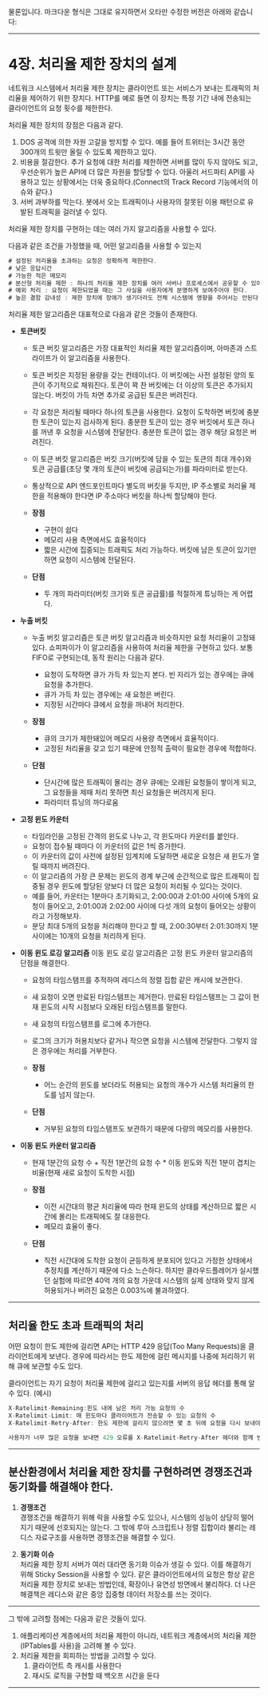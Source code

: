 물론입니다. 마크다운 형식은 그대로 유지하면서 오타만 수정한 버전은 아래와 같습니다:

---

# 4장. 처리율 제한 장치의 설계

네트워크 시스템에서 처리율 제한 장치는 클라이언트 또는 서비스가 보내는 트래픽의 처리율을 제어하기 위한 장치다. HTTP를 예로 들면 이 장치는 특정 기간 내에 전송되는 클라이언트의 요청 횟수를 제한한다.

처리율 제한 장치의 장점은 다음과 같다.

1. DOS 공격에 의한 자원 고갈을 방지할 수 있다. 예를 들어 트위터는 3시간 동안 300개의 트윗만 올릴 수 있도록 제한하고 있다.
2. 비용을 절감한다. 추가 요청에 대한 처리를 제한하면 서버를 많이 두지 않아도 되고, 우선순위가 높은 API에 더 많은 자원을 할당할 수 있다. 아울러 서드파티 API를 사용하고 있는 상황에서는 더욱 중요하다.(Connect의 Track Record 기능에서의 이슈와 같다.)
3. 서버 과부하를 막는다. 봇에서 오는 트래픽이나 사용자의 잘못된 이용 패턴으로 유발된 트래픽을 걸러낼 수 있다.

처리율 제한 장치를 구현하는 데는 여러 가지 알고리즘을 사용할 수 있다.

다음과 같은 조건을 가정했을 때, 어떤 알고리즘을 사용할 수 있는지

```jsx
# 설정된 처리율을 초과하는 요청은 정확하게 제한한다.
# 낮은 응답시간
# 가능한 적은 메모리
# 분산형 처리율 제한 : 하나의 처리율 제한 장치를 여러 서버나 프로세스에서 공유할 수 있어야 한다.
# 예외 처리 : 요청이 제한되었을 때는 그 사실을 사용자에게 분명하게 보여주어야 한다.
# 높은 결함 감내성 : 제한 장치에 장애가 생기더라도 전체 시스템에 영향을 주어서는 안된다.
```

처리율 제한 알고리즘은 대표적으로 다음과 같은 것들이 존재한다.

* **토큰버킷**

  * 토큰 버킷 알고리즘은 가장 대표적인 처리율 제한 알고리즘이며, 아마존과 스트라이프가 이 알고리즘을 사용한다.
  * 토큰 버킷은 지정된 용량을 갖는 컨테이너다. 이 버킷에는 사전 설정된 양의 토큰이 주기적으로 채워진다. 토큰이 꽉 찬 버킷에는 더 이상의 토큰은 추가되지 않는다. 버킷이 가득 차면 추가로 공급된 토큰은 버려진다.
  * 각 요청은 처리될 때마다 하나의 토큰을 사용한다. 요청이 도착하면 버킷에 충분한 토큰이 있는지 검사하게 된다. 충분한 토큰이 있는 경우 버킷에서 토큰 하나를 꺼낸 후 요청을 시스템에 전달한다. 충분한 토큰이 없는 경우 해당 요청은 버려진다.
  * 이 토큰 버킷 알고리즘은 버킷 크기(버킷에 담을 수 있는 토큰의 최대 개수)와 토큰 공급률(초당 몇 개의 토큰이 버킷에 공급되는가)를 파라미터로 받는다.
  * 통상적으로 API 엔드포인트마다 별도의 버킷을 두지만, IP 주소별로 처리율 제한을 적용해야 한다면 IP 주소마다 버킷을 하나씩 할당해야 한다.
  * **장점**

    * 구현이 쉽다
    * 메모리 사용 측면에서도 효율적이다
    * 짧은 시간에 집중되는 트래픽도 처리 가능하다. 버킷에 남은 토큰이 있기만 하면 요청이 시스템에 전달된다.
  * **단점**

    * 두 개의 파라미터(버킷 크기와 토큰 공급률)를 적절하게 튜닝하는 게 어렵다.

* **누출 버킷**

  * 누출 버킷 알고리즘은 토큰 버킷 알고리즘과 비슷하지만 요청 처리율이 고정돼있다. 쇼피파이가 이 알고리즘을 사용하여 처리율 제한을 구현하고 있다. 보통 FIFO로 구현되는데, 동작 원리는 다음과 같다.

    * 요청이 도착하면 큐가 가득 차 있는지 본다. 빈 자리가 있는 경우에는 큐에 요청을 추가한다.
    * 큐가 가득 차 있는 경우에는 새 요청은 버린다.
    * 지정된 시간마다 큐에서 요청을 꺼내어 처리한다.
  * **장점**

    * 큐의 크기가 제한돼있어 메모리 사용량 측면에서 효율적이다.
    * 고정된 처리율을 갖고 있기 때문에 안정적 출력이 필요한 경우에 적합하다.
  * **단점**

    * 단시간에 많은 트래픽이 몰리는 경우 큐에는 오래된 요청들이 쌓이게 되고, 그 요청들을 제때 처리 못하면 최신 요청들은 버려지게 된다.
    * 파라미터 튜닝의 까다로움

* **고정 윈도 카운터**

  * 타임라인을 고정된 간격의 윈도로 나누고, 각 윈도마다 카운터를 붙인다.
  * 요청이 접수될 때마다 이 카운터의 값은 1씩 증가한다.
  * 이 카운터의 값이 사전에 설정된 임계치에 도달하면 새로운 요청은 새 윈도가 열릴 때까지 버려진다.
  * 이 알고리즘의 가장 큰 문제는 윈도의 경계 부근에 순간적으로 많은 트래픽이 집중될 경우 윈도에 할당된 양보다 더 많은 요청이 처리될 수 있다는 것이다.
  * 예를 들어, 카운터는 1분마다 초기화되고, 2:00:00과 2:01:00 사이에 5개의 요청이 들어오고, 2:01:00과 2:02:00 사이에 다섯 개의 요청이 들어오는 상황이라고 가정해보자.
  * 분당 최대 5개의 요청을 처리해야 한다고 할 때, 2:00:30부터 2:01:30까지 1분 사이에는 10개의 요청을 처리하게 된다.

* **이동 윈도 로깅 알고리즘**
  이동 윈도 로깅 알고리즘은 고정 윈도 카운터 알고리즘의 단점을 해결한다.

  * 요청의 타임스탬프를 추적하여 레디스의 정렬 집합 같은 캐시에 보관한다.
  * 새 요청이 오면 만료된 타임스탬프는 제거한다. 만료된 타임스탬프는 그 값이 현재 윈도의 시작 시점보다 오래된 타임스탬프를 말한다.
  * 새 요청의 타임스탬프를 로그에 추가한다.
  * 로그의 크기가 허용치보다 같거나 작으면 요청을 시스템에 전달한다. 그렇지 않은 경우에는 처리를 거부한다.
  * **장점**

    * 어느 순간의 윈도를 보더라도 허용되는 요청의 개수가 시스템 처리율의 한도를 넘지 않는다.
  * **단점**

    * 거부된 요청의 타임스탬프도 보관하기 때문에 다량의 메모리를 사용한다.

* **이동 윈도 카운터 알고리즘**

  * 현재 1분간의 요청 수 + 직전 1분간의 요청 수 \* 이동 윈도와 직전 1분이 겹치는 비율(현재 새로 요청이 도착한 시점)
  * **장점**

    * 이전 시간대의 평균 처리율에 따라 현재 윈도의 상태를 계산하므로 짧은 시간에 몰리는 트래픽에도 잘 대응한다.
    * 메모리 효율이 좋다.
  * **단점**

    * 직전 시간대에 도착한 요청이 균등하게 분포되어 있다고 가정한 상태에서 추정치를 계산하기 때문에 다소 느슨하다. 하지만 클라우드플레어가 실시했던 실험에 따르면 40억 개의 요청 가운데 시스템의 실제 상태와 맞지 않게 허용되거나 버려진 요청은 0.003%에 불과하였다.

---

## 처리율 한도 초과 트래픽의 처리

어떤 요청이 한도 제한에 걸리면 API는 HTTP 429 응답(Too Many Requests)을 클라이언트에게 보낸다. 경우에 따라서는 한도 제한에 걸린 메시지를 나중에 처리하기 위해 큐에 보관할 수도 있다.

클라이언트는 자기 요청이 처리율 제한에 걸리고 있는지를 서버의 응답 헤더를 통해 알 수 있다. (예시)

```jsx
X-Ratelimit-Remaining:윈도 내에 남은 처리 가능 요청의 수
X-Ratelimit-Limit: 매 윈도마다 클라이어트가 전송할 수 있는 요청의 수
X-Ratelimit-Retry-After: 한도 제한에 걸리지 않으려면 몇 초 뒤에 요청을 다시 보내야 하는지 알림.

사용자가 너무 많은 요청을 보내면 429 오류를 X-Ratelimit-Retry-After 헤더와 함께 반환하면 된다
```

---

## 분산환경에서 처리율 제한 장치를 구현하려면 경쟁조건과 동기화를 해결해야 한다.

1. **경쟁조건**  
    경쟁조건을 해결하기 위해 락을 사용할 수도 있으나, 시스템의 성능이 상당히 떨어지기 때문에 선호되지는 않는다. 그 밖에 루아 스크립트나 정렬 집합이라 불리는 레디스 자료구조를 사용하면 경쟁조건을 해결할 수 있다.

2. **동기화 이슈**  
    처리율 제한 장치 서버가 여러 대라면 동기화 이슈가 생길 수 있다. 이를 해결하기 위해 Sticky Session을 사용할 수 있다. 같은 클라이언트에서의 요청은 항상 같은 처리율 제한 장치로 보내는 방법인데, 확장이나 유연성 방면에서 불리하다. 더 나은 해결책은 레디스와 같은 중앙 집중형 데이터 저장소를 쓰는 것이다.

---

그 밖에 고려할 점에는 다음과 같은 것들이 있다.

1. 애플리케이션 계층에서의 처리율 제한이 아니라, 네트워크 계층에서의 처리율 제한(IPTables를 사용)을 고려해 볼 수 있다.  
2. 처리율 제한을 회피하는 방법을 고려할 수 있다.  
    1. 클라이언트 측 캐시를 사용한다  
    2. 재시도 로직을 구현할 때 백오프 시간을 둔다  

---

```
